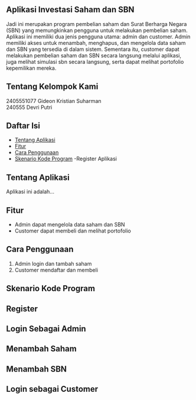 ## Aplikasi Investasi Saham dan SBN ##
Jadi ini merupakan program pembelian saham dan Surat Berharga Negara (SBN) yang memungkinkan pengguna untuk melakukan pembelian saham. Aplikasi ini memiliki dua jenis pengguna utama: admin dan customer.
Admin memiliki akses untuk menambah, menghapus, dan mengelola data saham dan SBN yang tersedia di dalam sistem. Sementara itu, customer dapat melakukan pembelian saham dan SBN secara langsung melalui aplikasi, juga melihat simulasi sbn secara langsung, serta dapat melihat portofolio kepemilikan mereka.


## Tentang Kelompok Kami ##
2405551077 Gideon Kristian Suharman  
240555 Devri Putri  


## Daftar Isi
- [Tentang Aplikasi](#tentang-aplikasi)
- [Fitur](#fitur)
- [Cara Penggunaan](#cara-penggunaan)
- [Skenario Kode Program](#skenario-kode-program)
  -Register Aplikasi
  
## Tentang Aplikasi
Aplikasi ini adalah...

## Fitur
- Admin dapat mengelola data saham dan SBN
- Customer dapat membeli dan melihat portofolio

## Cara Penggunaan
1. Admin login dan tambah saham
2. Customer mendaftar dan membeli

## Skenario Kode Program
## Register

## Login Sebagai Admin

## Menambah Saham

## Menambah SBN

## Login sebagai Customer


